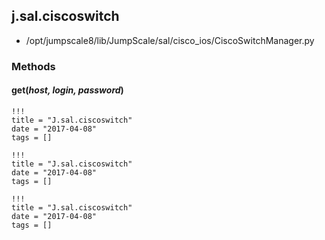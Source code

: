 <!-- toc -->
## j.sal.ciscoswitch

- /opt/jumpscale8/lib/JumpScale/sal/cisco_ios/CiscoSwitchManager.py

### Methods

#### get(*host, login, password*) 


```
!!!
title = "J.sal.ciscoswitch"
date = "2017-04-08"
tags = []
```

```
!!!
title = "J.sal.ciscoswitch"
date = "2017-04-08"
tags = []
```

```
!!!
title = "J.sal.ciscoswitch"
date = "2017-04-08"
tags = []
```
